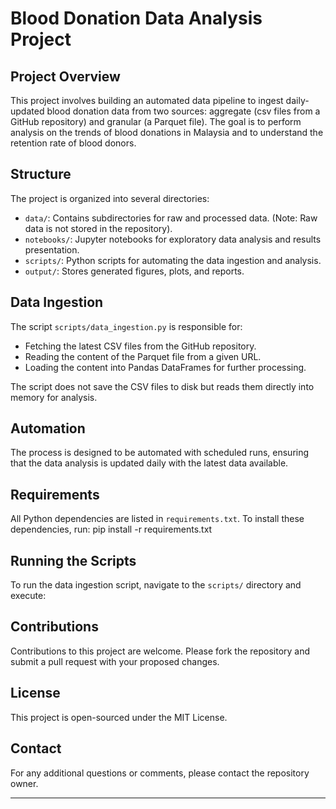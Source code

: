 # Blood Donation Data Analysis Project

## Project Overview
This project involves building an automated data pipeline to ingest daily-updated blood donation data from two sources: aggregate (csv files from a GitHub repository) and granular (a Parquet file). The goal is to perform analysis on the trends of blood donations in Malaysia and to understand the retention rate of blood donors.

## Structure
The project is organized into several directories:

- `data/`: Contains subdirectories for raw and processed data. (Note: Raw data is not stored in the repository).
- `notebooks/`: Jupyter notebooks for exploratory data analysis and results presentation.
- `scripts/`: Python scripts for automating the data ingestion and analysis.
- `output/`: Stores generated figures, plots, and reports.

## Data Ingestion
The script `scripts/data_ingestion.py` is responsible for:
- Fetching the latest CSV files from the GitHub repository.
- Reading the content of the Parquet file from a given URL.
- Loading the content into Pandas DataFrames for further processing.

The script does not save the CSV files to disk but reads them directly into memory for analysis.

## Automation
The process is designed to be automated with scheduled runs, ensuring that the data analysis is updated daily with the latest data available.

## Requirements
All Python dependencies are listed in `requirements.txt`. To install these dependencies, run:
pip install -r requirements.txt


## Running the Scripts
To run the data ingestion script, navigate to the `scripts/` directory and execute:

## Contributions
Contributions to this project are welcome. Please fork the repository and submit a pull request with your proposed changes.

## License
This project is open-sourced under the MIT License.

## Contact
For any additional questions or comments, please contact the repository owner.

---

